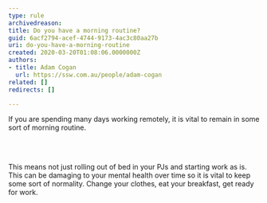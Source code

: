 ```yaml
---
type: rule
archivedreason: 
title: Do you have a morning routine?
guid: 6acf2794-acef-4744-9173-4ac3c80aa27b
uri: do-you-have-a-morning-routine
created: 2020-03-20T01:08:06.0000000Z
authors:
- title: Adam Cogan
  url: https://ssw.com.au/people/adam-cogan
related: []
redirects: []

---
```



<p class="ssw15-rteElement-P">If you are spending many days working remotely, it is vital to remain in some sort of morning routine.​<br></p>
<br><excerpt class='endintro'></excerpt><br>
<p class="ssw15-rteElement-P">​This means not just rolling out of bed in your PJs and starting work​&#160;as is. This can be damaging to your mental health over time so it is vital to keep some sort of normality.&#160;​Change your clothes, eat your breakfast, get ready for work.<br></p>


